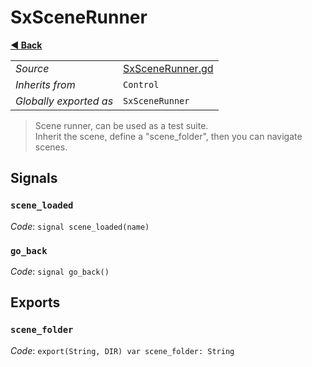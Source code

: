 # SxSceneRunner

**[◀️ Back](../readme.md)**

|    |     |
|----|-----|
|*Source*|[SxSceneRunner.gd](../../../modules/SxSceneRunner/SxSceneRunner.gd)|
|*Inherits from*|`Control`|
|*Globally exported as*|`SxSceneRunner`|

> Scene runner, can be used as a test suite.  
> Inherit the scene, define a "scene_folder", then you can navigate scenes.  
## Signals

### `scene_loaded`

*Code*: `signal scene_loaded(name)`

### `go_back`

*Code*: `signal go_back()`

## Exports

### `scene_folder`

*Code*: `export(String, DIR) var scene_folder: String`

